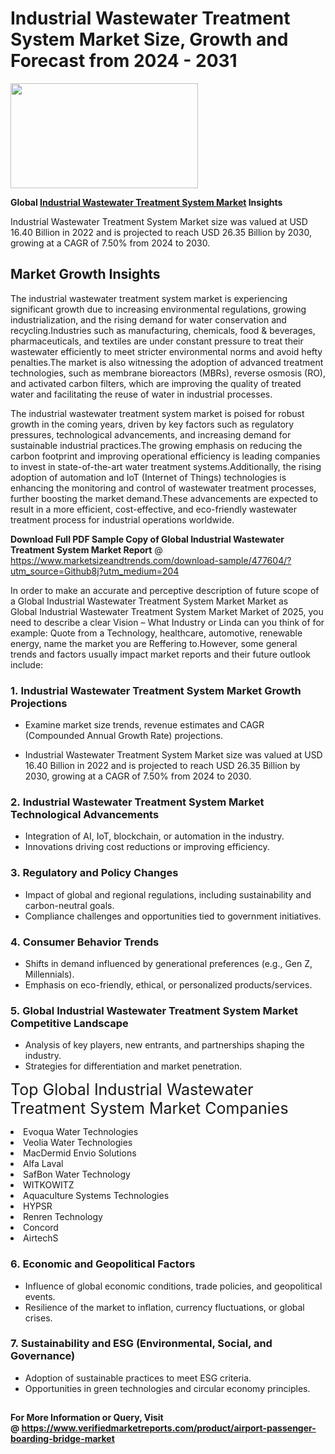<H1>Industrial Wastewater Treatment System Market Size, Growth and Forecast from 2024 - 2031</H1><img class="aligncenter size-medium wp-image-584254" src="https://thirdeyenews.in/wp-content/uploads/2024/09/Global-Market-Research-300x168.jpeg" alt="" width="300" height="168" /><p><strong>Global&nbsp;<a href="https://www.marketsizeandtrends.com/download-sample/477604/?utm_source=Github8j?utm_medium=204">Industrial Wastewater Treatment System Market</a> Insights</strong></p><p>Industrial Wastewater Treatment System Market size was valued at USD 16.40 Billion in 2022 and is projected to reach USD 26.35 Billion by 2030, growing at a CAGR of 7.50% from 2024 to 2030.</p><p><h2>Market Growth Insights</h2> <p>The industrial wastewater treatment system market is experiencing significant growth due to increasing environmental regulations, growing industrialization, and the rising demand for water conservation and recycling.Industries such as manufacturing, chemicals, food & beverages, pharmaceuticals, and textiles are under constant pressure to treat their wastewater efficiently to meet stricter environmental norms and avoid hefty penalties.The market is also witnessing the adoption of advanced treatment technologies, such as membrane bioreactors (MBRs), reverse osmosis (RO), and activated carbon filters, which are improving the quality of treated water and facilitating the reuse of water in industrial processes.</p> <p>The industrial wastewater treatment system market is poised for robust growth in the coming years, driven by key factors such as regulatory pressures, technological advancements, and increasing demand for sustainable industrial practices.The growing emphasis on reducing the carbon footprint and improving operational efficiency is leading companies to invest in state-of-the-art water treatment systems.Additionally, the rising adoption of automation and IoT (Internet of Things) technologies is enhancing the monitoring and control of wastewater treatment processes, further boosting the market demand.These advancements are expected to result in a more efficient, cost-effective, and eco-friendly wastewater treatment process for industrial operations worldwide.</p> <p><span class=""><strong>Download Full PDF Sample Copy of Global Industrial Wastewater Treatment System Market Report</strong> @ <a href="https://www.marketsizeandtrends.com/download-sample/477604/?utm_source=Github8j?utm_medium=204" target="_blank">https://www.marketsizeandtrends.com/download-sample/477604/?utm_source=Github8j?utm_medium=204</a></span></p><p>In order to make an accurate and perceptive description of future scope of a Global&nbsp;Industrial Wastewater Treatment System Market Market as Global&nbsp;Industrial Wastewater Treatment System Market Market of 2025, you need to describe a clear Vision &ndash; What Industry or Linda can you think of for example: Quote from a Technology, healthcare, automotive, renewable energy, name the market you are Reffering to.However, some general trends and factors usually impact market reports and their future outlook include:</p><h3>1.&nbsp;<strong>Industrial Wastewater Treatment System Market Growth Projections</strong></h3><ul><li>Examine market size trends, revenue estimates and CAGR (Compounded Annual Growth Rate) projections.</li><li><p>Industrial Wastewater Treatment System Market size was valued at USD 16.40 Billion in 2022 and is projected to reach USD 26.35 Billion by 2030, growing at a CAGR of 7.50% from 2024 to 2030.</p></li></ul><h3>2.&nbsp;<strong>Industrial Wastewater Treatment System Market Technological Advancements</strong></h3><ul><li>Integration of AI, IoT, blockchain, or automation in the industry.</li><li>Innovations driving cost reductions or improving efficiency.</li></ul><h3>3.&nbsp;<strong>Regulatory and Policy Changes</strong></h3><ul><li>Impact of global and regional regulations, including sustainability and carbon-neutral goals.</li><li>Compliance challenges and opportunities tied to government initiatives.</li></ul><h3>4.&nbsp;<strong>Consumer Behavior Trends</strong></h3><ul><li>Shifts in demand influenced by generational preferences (e.g., Gen Z, Millennials).</li><li>Emphasis on eco-friendly, ethical, or personalized products/services.</li></ul><h3>5.&nbsp;<strong>Global Industrial Wastewater Treatment System Market Competitive Landscape</strong></h3><ul><li>Analysis of key players, new entrants, and partnerships shaping the industry.</li><li>Strategies for differentiation and market penetration.</li></ul><p data-pm-slice="1 1 []"><span style="color: inherit; font-family: inherit; font-size: 25px;">Top Global Industrial Wastewater Treatment System Market Companies</span></p><div class="" data-test-id=""><p><li>Evoqua Water Technologies</li><li> Veolia Water Technologies</li><li> MacDermid Envio Solutions</li><li> Alfa Laval</li><li> SafBon Water Technology</li><li> WITKOWITZ</li><li> Aquaculture Systems Technologies</li><li> HYPSR</li><li> Renren Technology</li><li> Concord</li><li> AirtechS</li></p></div><h3>6.&nbsp;<strong>Economic and Geopolitical Factors</strong></h3><ul><li>Influence of global economic conditions, trade policies, and geopolitical events.</li><li>Resilience of the market to inflation, currency fluctuations, or global crises.</li></ul><h3>7.&nbsp;<strong>Sustainability and ESG (Environmental, Social, and Governance)</strong></h3><ul><li>Adoption of sustainable practices to meet ESG criteria.</li><li>Opportunities in green technologies and circular economy principles.</li></ul><h2><strong style="font-size: 14px;">For More Information or Query, Visit @&nbsp;</strong><a style="background-color: #ffffff; font-size: 14px;" href="https://www.marketsizeandtrends.com/report/industrial-wastewater-treatment-system-market/" target="_blank">https://www.verifiedmarketreports.com/product/airport-passenger-boarding-bridge-market</a></h2>